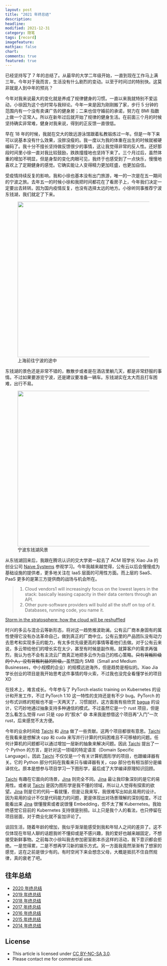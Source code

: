 ```yaml
---
layout: post
title: "2021 年终总结"
description: 
headline:
modified: 2021-12-31
category: 随笔
tags: [record]
imagefeature:
mathjax: false
chart:
comments: true
featured: true
---
```


已经坚持写了 7 年的总结了。从最早的大学二年级开始，一直到现在工作马上满三年。今年对于我而言，生活没有什么剧烈的变动。以至于时间过的特别快。这莫非就是人到中年的预兆？

今年对我来说最大的变化就是养成了规律健身的习惯。一直以来我就特别不爱运动，小徐因为这个也时常与我辩论。今年一来是因为刚刚搬了家，步行 5 分钟的范围内有一个没有卖课广告的健身房；二来也信守婚前的承诺，努力在 BMI 指数上做一个正常人。所以在新年过后就开始了规律的健身生活。在前面三个月的时候坚持确实非常难，健身对我来说，得到的正反馈一直很低。

早在 18 年的时候，我就在交大的致远游泳馆跟着私教锻炼过一年。但是一年下来可以说基本没有什么效果，没胖没瘦的。我一度以为我的体重在出生的时候就被硬编码了。我十分不擅长坚持做反馈很少的事情，这让我觉得非常的反人性。还好那段时间里小徐一直对我比较鼓励，跌跌撞撞地也坚持下来了。三个月过后，虽然体重的增加不明显，但是身型的变化肉眼可见，我终于也感受到了一点快乐，慢慢地喜欢上了定期健身的感觉。它确实能让人变得精力更加旺盛，也更加自信。

受疫情持续反复的影响，我和小徐也基本没有出门旅游，唯一的一次是在五一期间的宁波之旅。去年五一的时候小徐和我把时间都花在了看房子上，今年我们决定一定要出去转转。因为国内疫情反复，也没有选择太远的地方。小徐听同事推荐宁波东钱湖，我们就定了下来。

<figure>
	<img src="{{ site.url }}/images/2021-newyear/1.jpg" height="500" width="500">
    <figcaption>上海前往宁波的途中</figcaption>
</figure>

东钱湖的景色还是非常不错的，散散步或者是在酒店里躺几天，都是非常舒服的事情。不过如果要游览宁波，还是建议要准备一辆车。东钱湖实在太大而且打车困难，出行不易。

<figure>
	<img src="{{ site.url }}/images/2021-newyear/2.jpg" height="500" width="500">
    <figcaption>宁波东钱湖风景</figcaption>
</figure>

从东钱湖回来后，我跟在腾讯认识的交大学弟一起去了 ACM 班学长 Xiao Jia 的创业公司 [Naive Systems](https://www.naivesystems.com/) 参观学习。今年我越来越觉得，公有云以后会慢慢成为基础设施的提供者，更多地关注在 IaaS 层面的可用性方面。而上层的 SaaS、PaaS 更多的是第三方提供商的战场与机会所在。

> 1. Cloud vendors1 will increasingly focus on the lowest layers in the stack: basically leasing capacity in their data centers through an API.
> 2. Other pure-software providers will build all the stuff on top of it. Databases, running code, you name it.

[Storm in the stratosphere: how the cloud will be reshuffled
](https://erikbern.com/2021/11/30/storm-in-the-stratosphere-how-the-cloud-will-be-reshuffled.html)

时兴的多云与混合云等新形态，将对这一趋势推波助澜。公有云厂商本身固有的属性使得它没有办法革命自己，做到真正的厂商中立。公有云里的产品团队没有动力去思考和实现多云的能力，有太多优先级更高的事情等着他们去做。对于公有云来说，多云带给他们的增长实在太少，甚至有时候是副作用。就算客户的需求再强烈，我认为也不会有主流云厂商真正地把多云作为自己的核心策略。<del>只有背叛阶级的个人，没有背叛利益的阶级。</del>虽然国内 SMB（Small and Medium Businesses，中小规模的企业）的规模远逊海外，但是趋势是相似的。Xiao Jia 学长创业的项目是我开始思考这件事情的导火索，不过我也没完全看懂学长的项目 XD

在技术上，难言成长。今年参与了 PyTorch elastic training on Kubernetes 的设计和开发工作，不过 PyTorch 1.10 这一特性的支持还是有不少 bug。PyTorch 的分布式训练的短板也不是一天两天了，习惯就好。这方面我有些欣赏 [bagua](https://github.com/BaguaSys/bagua) 的设计，它巧妙地通过抽象支持多种通信的模式。不过虽然它是一个 rust 项目，但是怎么看怎么觉得 rust 只是 cpp 的“胶水” 😄 本来我是想借这个项目再“入门”一次 rust，后来感觉不太方便。

今年的业余时间给 [Taichi][] 和 [Jina][] 做了一些贡献。这两个项目都很有意思。[Taichi][] 在我看来是想解决 cpp 和 cuda 来写并行计算的代码困难且不可移植的问题。任何计算机的问题都可以通过增加一层新的抽象来解决问题。因此 [Taichi][] 提出了一个 Python 的方言，是针对这一领域的特定语言（Domain Specific Language）。因此 [Taichi][] 不仅仅是一个有关计算机图形学的项目，也跟编译器有关。它的 Python 部分代码在我看来只与编译器有关，cpp 部分也有相当部分是编译优化。原本是想参与项目学习一下图形学，最后成了大学编译原理知识回顾。

[Taichi][] 有趣在它面向的场景，[Jina][] 则完全不同。[Jina][] 最让我印象深刻的是它的易用性。或者说 [Taichi][] 是因为图形学是我不懂的领域，所以让人觉得有探索的欲望。[Jina][] 则是它的代码一看就懂，但是让我来写，我很难写出如此易用的设计。因为易用的设计不仅是代码能力的问题，更是体现出对场景理解的深刻程度。不过能看出来 [Jina][] 很懂搜索或者说很懂 Embedding，但不太了解 Kubernetes。我始终感觉它目前的 Kubernetes 支持很是别扭。以上只是我个人的看法，也只停留在项目层面，对于商业化就不妄加评论了。

谈回生活，随着年龄的增加，我似乎渐渐能感受到我和年轻人之间的差异了。这不仅体现在年轻人聊的话题我听不懂抑或是不感兴趣，我的爱好也越来越固定，不想接受新鲜事物。之前每次小徐叫我去参加密室剧本杀这样的活动，我下意识都会拒绝。一是觉得累，二是不想再学习新的娱乐方式。另一方面我竟然渐渐有了想家的感觉，这在之前是很少有的。有时空闲下来会想念父母，大概是抵抗不住自然规律，真的衰老了吧。

## 往年总结

- [2020 年终总结](http://gaocegege.com/Blog/newyear2020)
- [2019 年终总结](http://gaocegege.com/Blog/%E9%9A%8F%E7%AC%94/newyear2019)
- [2018 年终总结](http://gaocegege.com/Blog/%E9%9A%8F%E7%AC%94/newyear2018)
- [2017 年终总结](http://gaocegege.com/Blog/%E9%9A%8F%E7%AC%94/newyear2017)
- [2016 年终总结](http://gaocegege.com/Blog/%E9%9A%8F%E7%AC%94/newyear2016)
- [2015 年终总结](http://gaocegege.com/Blog/%E9%9A%8F%E7%AC%94/newyear2015)
- [2014 年终总结](http://gaocegege.com/Blog/%E9%9A%8F%E7%AC%94/record)

## License

- This article is licensed under [CC BY-NC-SA 3.0](https://creativecommons.org/licenses/by-nc-sa/3.0/).
- Please contact me for commercial use.

[gitpod]: https://www.gitpod.io/
[Taichi]: https://github.com/taichi-dev/taichi
[Jina]: https://github.com/jina-ai/jina
